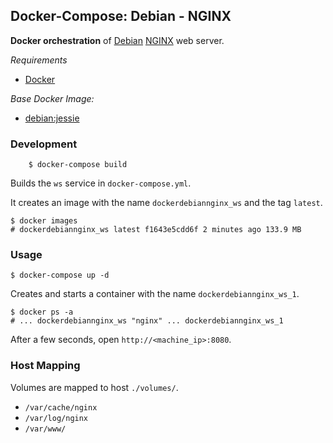 ## Docker-Compose: Debian - NGINX

**Docker orchestration** of [Debian](https://www.debian.org/) [NGINX](https://www.nginx.com/) web server.

*Requirements*
- [Docker](https://www.docker.com/) 

*Base Docker Image:*
- [debian:jessie](https://hub.docker.com/_/debian/)

### Development

        $ docker-compose build

Builds the `ws` service in `docker-compose.yml`.

It creates an image with the name `dockerdebiannginx_ws` and the tag `latest`.

    $ docker images
    # dockerdebiannginx_ws latest f1643e5cdd6f 2 minutes ago 133.9 MB

### Usage

    $ docker-compose up -d

Creates and starts a container with the name `dockerdebiannginx_ws_1`.

    $ docker ps -a
    # ... dockerdebiannginx_ws "nginx" ... dockerdebiannginx_ws_1

After a few seconds, open `http://<machine_ip>:8080`.

### Host Mapping

Volumes are mapped to host `./volumes/`.
- `/var/cache/nginx`
- `/var/log/nginx`
- `/var/www/`
